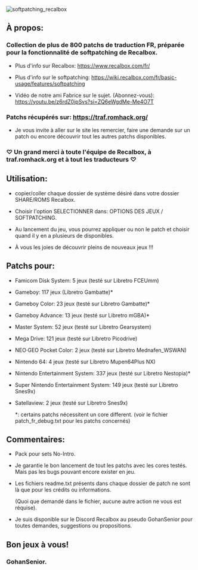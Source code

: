 [//]: <> (This readme is in the markdown format. Please preview in a markdown parser.)

![softpatching_recalbox](https://github.com/user-attachments/assets/573576f2-dbea-41dd-ab03-7fae07353810)

## À propos:

### Collection de plus de 800 patchs de traduction FR, préparée pour la fonctionnalité de softpatching de Recalbox.

- Plus d'info sur Recalbox: https://www.recalbox.com/fr/

- Plus d'info sur le softpatching: https://wiki.recalbox.com/fr/basic-usage/features/softpatching

- Vidéo de notre ami Fabrice sur le sujet. (Abonnez-vous):  https://youtu.be/z6rdZ0jpSvs?si=ZQ6eWgdMe-Me4O7T

### Patchs récupérés sur: https://traf.romhack.org/

- Je vous invite à aller sur le site les remercier, faire une demande sur un patch ou encore découvrir tout les autres patchs disponibles.
  

### ♡ Un grand merci à toute l'équipe de Recalbox, à traf.romhack.org et à tout les traducteurs ♡

## Utilisation:

- copier/coller chaque dossier de système désiré dans votre dossier SHARE/ROMS Recalbox.

- Choisir l'option SELECTIONNER dans: OPTIONS DES JEUX / SOFTPATCHING.

- Au lancement du jeu, vous pourrez appliquer ou non le patch et choisir quand il y en a plusieurs de disponibles.

- À vous les joies de découvrir pleins de nouveaux jeux !!!

## Patchs pour:

- Famicom Disk System: 5 jeux (testé sur Libretro FCEUmm)

- Gameboy: 117 jeux (Libretro Gambatte)*

- Gameboy Color: 23 jeux (testé sur Libretro Gambatte)*

- Gameboy Advance: 13 jeux (testé sur Libretro mGBA)*

- Master System: 52 jeux (testé sur Libretro Gearsystem)

- Mega Drive: 121 jeux (testé sur Libretro Picodrive)

- NEO·GEO Pocket Color: 2 jeux (testé sur Libretro Mednafen_WSWAN)

- Nintendo 64: 4 jeux (testé sur Libretro Mupen64Plus NX)

- Nintendo Entertainment System: 337 jeux (testé sur Libretro Nestopia)*

- Super Nintendo Entertainment System: 149 jeux (testé sur Libretro Snes9x)

- Satellaview: 2 jeux (testé sur Libretro Snes9x)

	*: certains patchs nécessitent un core different. (voir le fichier patch_fr_debug.txt pour les patchs concernés) 

## Commentaires:

- Pack pour sets No-Intro.

- Je garantie le bon lancement de tout les patchs avec les cores testés. Mais pas les bugs pouvant encore exister en jeu.

- Les fichiers readme.txt présents dans chaque dossier de patch ne sont là que pour les crédits ou informations.

	(Quoi que demandé dans le fichier, aucune autre action ne vous est réquise).

- Je suis disponible sur le Discord Recalbox au pseudo GohanSenior pour toutes demandes, suggestions ou propositions.
  
## Bon jeux à vous!

### GohanSenior.
